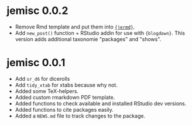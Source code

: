# jemisc 0.0.2

* Remove Rmd template and put them into [`{jermd}`](https://git.tadaa-data.de/lukas/jermd).
* Add `new_post()` function + RStudio addin for use with `{blogdown}`. This version adds additional taxonomie "packages" and "shows".

# jemisc 0.0.1

* Add `sr_d6` for dicerolls
* Add `tidy_xtab` for xtabs because why not.
* Added some TeX-helpers.
* Added custom rmarkdown PDF template.
* Added functions to check available and installed RStudio dev versions.
* Added functions to cite packages easily.
* Added a `NEWS.md` file to track changes to the package.
